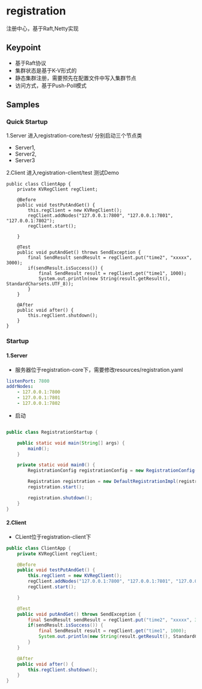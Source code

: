 # registration
注册中心，基于Raft,Netty实现

## Keypoint
- 基于Raft协议
- 集群状态是基于K-V形式的
- 静态集群注册，需要预先在配置文件中写入集群节点
- 访问方式，基于Push-Poll模式


## Samples
### Quick Startup
1.Server
进入registration-core/test/
分别启动三个节点类
- Server1,
- Server2,
- Server3

2.Client
进入registration-client/test
测试Demo
```
public class ClientApp {
    private KVRegClient regClient;

    @Before
    public void testPutAndGet() {
        this.regClient = new KVRegClient();
        regClient.addNodes("127.0.0.1:7800", "127.0.0.1:7801", "127.0.0.1:7802");
        regClient.start();

    }

    @Test
    public void putAndGet() throws SendException {
        final SendResult sendResult = regClient.put("time2", "xxxxx", 3000);
        if(sendResult.isSuccess()) {
            final SendResult result = regClient.get("time1", 1000);
            System.out.println(new String(result.getResult(), StandardCharsets.UTF_8));
        }
    }

    @After
    public void after() {
        this.regClient.shutdown();
    }
}
```


### Startup
#### 1.Server
- 服务器位于registration-core下，需要修改resources/registration.yaml
```yaml
listenPort: 7800
addrNodes:
    - 127.0.0.1:7800
    - 127.0.0.1:7801
    - 127.0.0.1:7802

```
- 启动
```java

public class RegistrationStartup {

    public static void main(String[] args) {
        main0();
    }

    private static void main0() {
        RegistrationConfig registrationConfig = new RegistrationConfig("registration.yaml");

        Registration registration = new DefaultRegistrationImpl(registrationConfig);
        registration.start();

        registration.shutdown();
    }
}

```
#### 2.Client
- CLient位于registration-client下
```java
public class ClientApp {
    private KVRegClient regClient;

    @Before
    public void testPutAndGet() {
        this.regClient = new KVRegClient();
        regClient.addNodes("127.0.0.1:7800", "127.0.0.1:7801", "127.0.0.1:7802");
        regClient.start();

    }

    @Test
    public void putAndGet() throws SendException {
        final SendResult sendResult = regClient.put("time2", "xxxxx", 3000);
        if(sendResult.isSuccess()) {
            final SendResult result = regClient.get("time1", 1000);
            System.out.println(new String(result.getResult(), StandardCharsets.UTF_8));
        }
    }

    @After
    public void after() {
        this.regClient.shutdown();
    }
}
```

